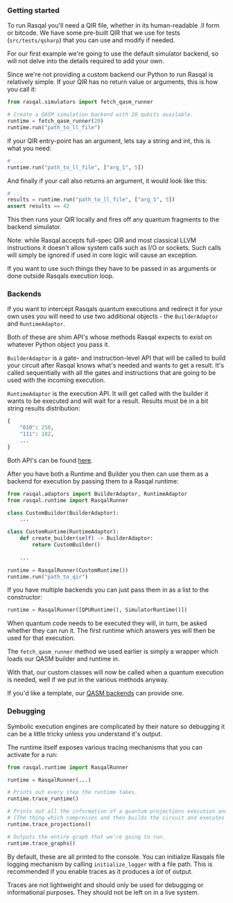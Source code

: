 ### Getting started

To run Rasqal you'll need a QIR file, whether in its human-readable .ll form or bitcode. 
We have some pre-built QIR that we use for tests (`src/tests/qsharp`) that you can use and modify if needed.

For our first example we're going to use the default simulator backend, so will not delve into the details required to add your own.

Since we're not providing a custom backend our Python to run Rasqal is relatively simple. 
If your QIR has no return value or arguments, this is how you call it:
```python
from rasqal.simulators import fetch_qasm_runner

# Create a QASM simulation backend with 20 qubits available.
runtime = fetch_qasm_runner(20)
runtime.run("path_to_ll_file")
```

If your QIR entry-point has an argument, lets say a string and int, this is what you need:
```python
# ...
runtime.run("path_to_ll_file", ["arg_1", 5])
```

And finally if your call also returns an argument, it would look like this:
```python
# ...
results = runtime.run("path_to_ll_file", ["arg_1", 5])
assert results == 42
```

This then runs your QIR locally and fires off any quantum fragments to the backend simulator.

Note: while Rasqal accepts full-spec QIR and most classical LLVM instructions it doesn't allow system calls such as I/O or sockets.
Such calls will simply be ignored if used in core logic will cause an exception.

If you want to use such things they have to be passed in as arguments or done outside Rasqals execution loop.

### Backends

If you want to intercept Rasqals quantum executions and redirect it for your own uses you will need to use two additional objects - the `BuilderAdaptor` and `RuntimeAdaptor`.

Both of these are shim API's whose methods Rasqal expects to exist on whatever Python object you pass it.

`BuilderAdaptor` is a gate- and instruction-level API that will be called to build your circuit after Rasqal knows what's needed and wants to get a result.
It's called sequentially with all the gates and instructions that are going to be used with the incoming execution.

`RuntimeAdaptor` is the execution API. It will get called with the builder it wants to be executed and will wait for a result. Results must be in a bit string results distribution:

```python
{
    "010": 250,
    "111": 182,
    ...
}
```

Both API's can be found [here](https://github.com/oqc-community/rasqal/blob/develop/src/rasqal/rasqal/adaptors.py).

After you have both a Runtime and Builder you then can use them as a backend for execution by passing them to a Rasqal runtime:
```python
from rasqal.adaptors import BuilderAdaptor, RuntimeAdaptor
from rasqal.runtime import RasqalRunner

class CustomBuilder(BuilderAdaptor):
    ...

class CustomRuntime(RuntimeAdaptor):
    def create_builder(self) -> BuilderAdaptor:
        return CustomBuilder()
    
    ...

runtime = RasqalRunner(CustomRuntime())
runtime.run("path_to_qir")
```

If you have multiple backends you can just pass them in as a list to the constructor:
```python
runtime = RasqalRunner([QPURuntime(), SimulatorRuntime()])
```
When quantum code needs to be executed they will, in turn, be asked whether they can run it. 
The first runtime which answers yes will then be used for that execution.

The `fetch_qasm_runner` method we used earlier is simply a wrapper which loads our QASM builder and runtime in.

With that, our custom classes will now be called when a quantum execution is needed, well if we put in the various methods anyway.

If you'd like a template, our [QASM backends](https://github.com/oqc-community/rasqal/blob/develop/src/rasqal/rasqal/simulators.py) can provide one.

### Debugging

Symbolic execution engines are complicated by their nature so debugging it can be a little tricky unless you understand it's output.

The runtime itself exposes various tracing mechanisms that you can activate for a run:
```python
from rasqal.runtime import RasqalRunner

runtime = RasqalRunner(...)

# Prints out every step the runtime takes.
runtime.trace_runtime()

# Prints out all the information of a quantum projections execution and analysis.
# (The thing which compresses and then builds the circuit and executes it via the Python objects)
runtime.trace_projections()

# Outputs the entire graph that we're going to run.
runtime.trace_graphs()
```

By default, these are all printed to the console. You can initialize Rasqals file logging mechanism by calling `initialize_logger` with a file path.
This is recommended if you enable traces as it produces a _lot_ of output. 

Traces are not lightweight and should only be used for debugging or informational purposes. 
They should not be left on in a live system.